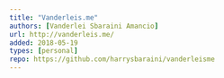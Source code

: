 ```yaml
---
title: "Vanderleis.me"
authors: [Vanderlei Sbaraini Amancio]
url: http://vanderleis.me/
added: 2018-05-19
types: [personal]
repo: https://github.com/harrysbaraini/vanderleisme
---
```



